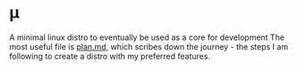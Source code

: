 # μ
A minimal linux distro to eventually be used as a core for development
The most useful file is [plan.md](plan.md), which scribes down the journey - the steps I am following to create a distro with my preferred features.
